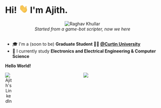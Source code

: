 <h1> Hi! <img src="https://raw.githubusercontent.com/ABSphreak/ABSphreak/master/gifs/Hi.gif" width="30px"> I'm Ajith. </h1>

<div align="center">
<img src="https://github.com/raghavk16/raghavk16/blob/master/octo.gif" alt="Raghav Khullar" width="150" height="150" />
</div>

<div align="center">
<i>Started from a game-bot scripter, now we here</i>
</div>
<br />

- :mortar_board: I'm a (soon to be) **Graduate Student 🐱‍🏍 [@Curtin University](https://www.curtin.edu.au/)** <br/>
- 📖 I currently study **Electronics and Electrical Engineering & Computer Science**


**Hello World!**

<div align="center">
<a href="https://www.linkedin.com/in/ajith97/">
  <img align="left" alt="Ajith's LinkedIn" width="22px" src="https://cdn.jsdelivr.net/npm/simple-icons@v3/icons/linkedin.svg" />
</a> 
</div>

<div align="center">
<img src="https://cdn.jsdelivr.net/npm/simple-icons@v3/icons/codechef.svg" width="22px" />
</div>



